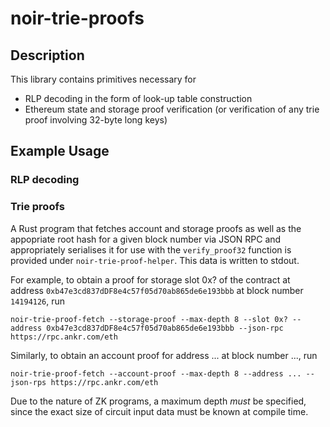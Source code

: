 # noir-trie-proofs
## Description
This library contains primitives necessary for

- RLP decoding in the form of look-up table construction
- Ethereum state and storage proof verification (or verification of any trie proof involving 32-byte long keys)

## Example Usage
### RLP decoding
### Trie proofs

A Rust program that fetches account and storage proofs as well as the appopriate root hash for a given block number via JSON RPC and appropriately serialises it for use with the `verify_proof32` function is provided under `noir-trie-proof-helper`. This data is written to stdout. 

For example, to obtain a proof for storage slot 0x? of the contract at address `0xb47e3cd837dDF8e4c57f05d70ab865de6e193bbb` at block number `14194126`, run

```
noir-trie-proof-fetch --storage-proof --max-depth 8 --slot 0x? --address 0xb47e3cd837dDF8e4c57f05d70ab865de6e193bbb --json-rpc https://rpc.ankr.com/eth
```

Similarly, to obtain an account proof for address ... at block number ..., run

```
noir-trie-proof-fetch --account-proof --max-depth 8 --address ... --json-rps https://rpc.ankr.com/eth
```

Due to the nature of ZK programs, a maximum depth *must* be specified, since the exact size of circuit input data must be known at compile time.
